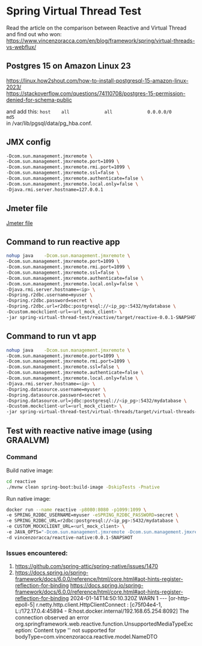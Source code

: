# Spring Virtual Thread Test

Read the article on the comparison between Reactive and Virtual Thread and find out who won: \
https://www.vincenzoracca.com/en/blog/framework/spring/virtual-threads-vs-webflux/

## Postgres 15 on Amazon Linux 23

https://linux.how2shout.com/how-to-install-postgresql-15-amazon-linux-2023/ \
https://stackoverflow.com/questions/74110708/postgres-15-permission-denied-for-schema-public

and add this:
`host    all             all             0.0.0.0/0            md5` \
in /var/lib/pgsql/data/pg_hba.conf.

## JMX config
```bash
-Dcom.sun.management.jmxremote \
-Dcom.sun.management.jmxremote.port=1099 \
-Dcom.sun.management.jmxremote.rmi.port=1099 \
-Dcom.sun.management.jmxremote.ssl=false \
-Dcom.sun.management.jmxremote.authenticate=false \
-Dcom.sun.management.jmxremote.local.only=false \
-Djava.rmi.server.hostname=127.0.0.1
```

## Jmeter file
[Jmeter file](vt-vs-webflux.jmx)

## Command to run reactive app
```bash
nohup java    -Dcom.sun.management.jmxremote \
-Dcom.sun.management.jmxremote.port=1099 \
-Dcom.sun.management.jmxremote.rmi.port=1099 \
-Dcom.sun.management.jmxremote.ssl=false \
-Dcom.sun.management.jmxremote.authenticate=false \
-Dcom.sun.management.jmxremote.local.only=false \
-Djava.rmi.server.hostname=<ip> \
-Dspring.r2dbc.username=myuser \
-Dspring.r2dbc.password=secret \
-Dspring.r2dbc.url=r2dbc:postgresql://<ip_pg>:5432/mydatabase \
-Dcustom.mockclient-url=<url_mock_client> \
-jar spring-virtual-thread-test/reactive/target/reactive-0.0.1-SNAPSHOT.jar &
```

## Command to run vt app
```bash
nohup java    -Dcom.sun.management.jmxremote \
-Dcom.sun.management.jmxremote.port=1099 \
-Dcom.sun.management.jmxremote.rmi.port=1099 \
-Dcom.sun.management.jmxremote.ssl=false \
-Dcom.sun.management.jmxremote.authenticate=false \
-Dcom.sun.management.jmxremote.local.only=false \
-Djava.rmi.server.hostname=<ip> \
-Dspring.datasource.username=myuser \
-Dspring.datasource.password=secret \
-Dspring.datasource.url=jdbc:postgresql://<ip_pg>:5432/mydatabase \
-Dcustom.mockclient-url=<url_mock_client> \
-jar spring-virtual-thread-test/virtual-threads/target/virtual-threads-0.0.1-SNAPSHOT.jar &
```

## Test with reactive native image (using GRAALVM)

### Command

Build native image:
```bash
cd reactive
./mvnw clean spring-boot:build-image -DskipTests -Pnative
```
Run native image:
```bash
docker run --name reactive -p8080:8080 -p1099:1099 \
-e SPRING_R2DBC_USERNAME=myuser -eSPRING_R2DBC_PASSWORD=secret \
-e SPRING_R2DBC_URL=r2dbc:postgresql://<ip_pg>:5432/mydatabase \
-e CUSTOM_MOCKCLIENT_URL=<url_mock_client> \
-e JAVA_OPTS="-Dcom.sun.management.jmxremote -Dcom.sun.management.jmxremote.port=1099 -Dcom.sun.management.jmxremote.rmi.port=1099 -Dcom.sun.management.jmxremote.ssl=false -Dcom.sun.management.jmxremote.authenticate=false -Dcom.sun.management.jmxremote.local.only=false -Djava.rmi.server.hostname=<ip>" \
-d vincenzoracca/reactive-native:0.0.1-SNAPSHOT

```
### Issues encountered:
1. https://github.com/spring-attic/spring-native/issues/1470
2. https://docs.spring.io/spring-framework/docs/6.0.0/reference/html/core.html#aot-hints-register-reflection-for-binding
   https://docs.spring.io/spring-framework/docs/6.0.0/reference/html/core.html#aot-hints-register-reflection-for-binding
   2024-01-14T14:50:10.320Z  WARN 1 --- [or-http-epoll-5] r.netty.http.client.HttpClientConnect    : [c75f04e4-1, L:/172.17.0.4:45894 - R:host.docker.internal/192.168.65.254:8092] The connection observed an error
   org.springframework.web.reactive.function.UnsupportedMediaTypeException: Content type '' not supported for bodyType=com.vincenzoracca.reactive.model.NameDTO



